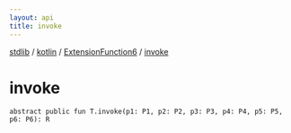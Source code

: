 ```yaml
---
layout: api
title: invoke
---
```

[stdlib](../../index.md) / [kotlin](../index.md) / [ExtensionFunction6](index.md) / [invoke](invoke.md)

# invoke

```
abstract public fun T.invoke(p1: P1, p2: P2, p3: P3, p4: P4, p5: P5, p6: P6): R
```
